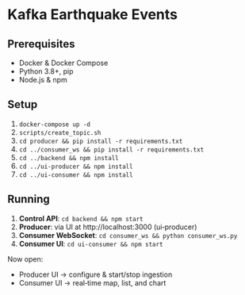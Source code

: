 # Kafka Earthquake Events

## Prerequisites
- Docker & Docker Compose
- Python 3.8+, pip
- Node.js & npm

## Setup
1. `docker-compose up -d`  
2. `scripts/create_topic.sh`  
3. `cd producer && pip install -r requirements.txt`  
4. `cd ../consumer_ws && pip install -r requirements.txt`  
5. `cd ../backend && npm install`  
6. `cd ../ui-producer && npm install`  
7. `cd ../ui-consumer && npm install`

## Running
1. **Control API**: `cd backend && npm start`  
2. **Producer**: via UI at http://localhost:3000 (ui‑producer)  
3. **Consumer WebSocket**: `cd consumer_ws && python consumer_ws.py`  
4. **Consumer UI**: `cd ui-consumer && npm start`  

Now open:
- Producer UI → configure & start/stop ingestion  
- Consumer UI → real‑time map, list, and chart  

